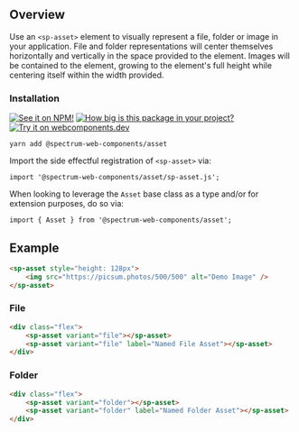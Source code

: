 ## Overview

Use an `<sp-asset>` element to visually represent a file, folder or image in your application. File and folder representations will center themselves horizontally and vertically in the space provided to the element. Images will be contained to the element, growing to the element's full height while centering itself within the width provided.

### Installation

[![See it on NPM!](https://img.shields.io/npm/v/@spectrum-web-components/asset?style=for-the-badge)](https://www.npmjs.com/package/@spectrum-web-components/asset)
[![How big is this package in your project?](https://img.shields.io/bundlephobia/minzip/@spectrum-web-components/asset?style=for-the-badge)](https://bundlephobia.com/result?p=@spectrum-web-components/asset)
[![Try it on webcomponents.dev](https://img.shields.io/badge/Try%20it%20on-webcomponents.dev-green?style=for-the-badge)](https://webcomponents.dev/edit/collection/fO75441E1Q5ZlI0e9pgq/CdMbDDjxdnvVyMlGrrJj/src/index.ts)

```
yarn add @spectrum-web-components/asset
```

Import the side effectful registration of `<sp-asset>` via:

```
import '@spectrum-web-components/asset/sp-asset.js';
```

When looking to leverage the `Asset` base class as a type and/or for extension purposes, do so via:

```
import { Asset } from '@spectrum-web-components/asset';
```

## Example

```html
<sp-asset style="height: 128px">
    <img src="https://picsum.photos/500/500" alt="Demo Image" />
</sp-asset>
```

### File

```html
<div class="flex">
    <sp-asset variant="file"></sp-asset>
    <sp-asset variant="file" label="Named File Asset"></sp-asset>
</div>
```

### Folder

```html
<div class="flex">
    <sp-asset variant="folder"></sp-asset>
    <sp-asset variant="folder" label="Named Folder Asset"></sp-asset>
</div>
```
